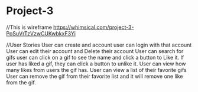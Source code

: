 # Project-3
//This is wireframe
https://whimsical.com/project-3-PoSuVrTzVzwCUKwbkxF3Yi

//User Stories
User can create and account
user can login with that account
User can edit their account and Delete their account
User can search for gifs
user can click on a gif to see the name and click a button to Like it. 
If user has liked a gif, they can click a button to unlike it. 
User can view how many likes from users the gif has. 
User can view a list of their favorite gifs
User can remove the gif from their favorite list and it will remove one like from the gif.
